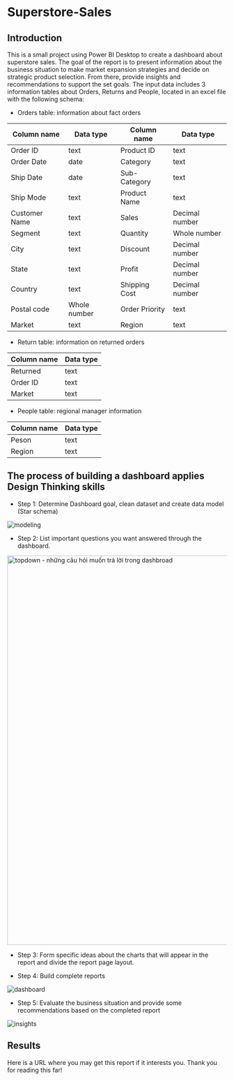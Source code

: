 # Superstore-Sales

## Introduction

This is a small project using Power BI Desktop to create a dashboard about superstore sales. The goal of the report is to present information about the business situation to make market expansion strategies and decide on strategic product selection. From there, provide insights and recommendations to support the set goals.
The input data includes 3 information tables about Orders, Returns and People, located in an excel file with the following schema:

- Orders table: information about fact orders

 | Column name | Data type | Column name | Data type |
 | ----------- | --------- | ----------- | --------- |
 | Order ID | text | Product ID | text |  
 | Order Date | date | Category | text |
 | Ship Date | date | Sub-Category | text |
 | Ship Mode | text | Product Name | text |
 | Customer Name | text | Sales | Decimal number |
 | Segment | text | Quantity | Whole number |
 | City | text | Discount | Decimal number |
 | State | text | Profit | Decimal number |
 | Country | text | Shipping Cost | Decimal number |
 | Postal code | Whole number | Order Priority | text |
 | Market | text | Region | text |

- Return table: information on returned orders

 | Column name | Data type |
 | ----------- | --------- |
 | Returned | text |
 | Order ID | text |
 | Market | text|

- People table: regional manager information
  
 | Column name | Data type |
 | ----------- | --------- |
 | Peson | text |
 | Region | text |

 ## The process of building a dashboard applies Design Thinking skills

 - Step 1: Determine Dashboard goal, clean dataset and create data model (Star schema)
 
![modeling](https://github.com/dieppnguyen/Superstore-Sales/assets/142650906/ddaf65c0-a48c-40fb-a1f9-19e20103c830)

 - Step 2: List important questions you want answered through the dashboard.

<img width="893" alt="topdown - những câu hỏi muốn trả lời trong dashbroad" src="https://github.com/dieppnguyen/Superstore-Sales/assets/142650906/efaf9858-3a48-4136-adf1-f72520e7404c">

 - Step 3: Form specific ideas about the charts that will appear in the report and divide the report page layout.

 - Step 4: Build complete reports

![dashboard](https://github.com/dieppnguyen/Superstore-Sales/assets/142650906/c7777d5b-9a8c-4a72-869c-8151e1895b6f)

- Step 5: Evaluate the business situation and provide some recommendations based on the completed report
 
 ![insights](https://github.com/dieppnguyen/Superstore-Sales/assets/142650906/df72c2ef-ac21-4a80-9e4c-73a37b363be8)

 ## Results

 Here is a URL where you may get this report if it interests you. Thank you for reading this far!


 
  





